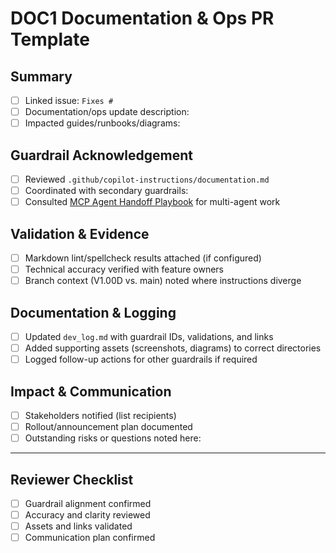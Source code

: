 # DOC1 Documentation & Ops PR Template

## Summary

- [ ] Linked issue: `Fixes #`
- [ ] Documentation/ops update description:
- [ ] Impacted guides/runbooks/diagrams:

## Guardrail Acknowledgement

- [ ] Reviewed `.github/copilot-instructions/documentation.md`
- [ ] Coordinated with secondary guardrails: <!-- e.g., D1, B1, T1 -->
- [ ] Consulted [MCP Agent Handoff Playbook](../../docs/development/mcp_agent_handoff.md) for multi-agent work

## Validation & Evidence

- [ ] Markdown lint/spellcheck results attached (if configured)
- [ ] Technical accuracy verified with feature owners
- [ ] Branch context (V1.00D vs. main) noted where instructions diverge

## Documentation & Logging

- [ ] Updated `dev_log.md` with guardrail IDs, validations, and links
- [ ] Added supporting assets (screenshots, diagrams) to correct directories
- [ ] Logged follow-up actions for other guardrails if required

## Impact & Communication

- [ ] Stakeholders notified (list recipients)
- [ ] Rollout/announcement plan documented
- [ ] Outstanding risks or questions noted here:

---

## Reviewer Checklist

- [ ] Guardrail alignment confirmed
- [ ] Accuracy and clarity reviewed
- [ ] Assets and links validated
- [ ] Communication plan confirmed
